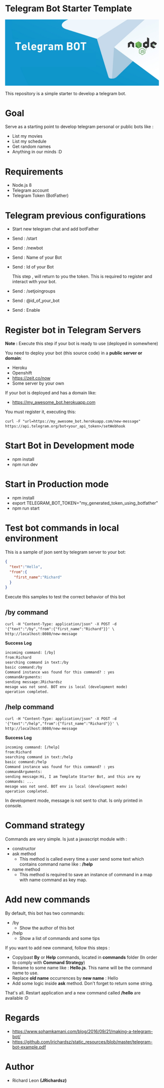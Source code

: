 # Telegram Bot Starter Template

![image](https://raw.githubusercontent.com/jrichardsz/static_resources/master/node-telegram-bot-intro.jpg)

This repository is a simple starter to develop a telegram bot.

# Goal

Serve as a starting point to develop telegram personal or public bots like :

- List my movies
- List my schedule
- Get random names
- Anything in our minds :D

# Requirements

- Node.js 8
- Telegram account
- Telegram Token (BotFather)

# Telegram previous configurations

- Start new telegram chat and add botFather
- Send : /start
- Send : /newbot
- Send : Name of your Bot
- Send : Id of your Bot

  This step , will return to you the token. This is required to register and interact with your bot.

- Send : /setjoingroups
- Send : @id_of_your_bot
- Send : Enable

# Register bot in Telegram Servers

**Note :** Execute this step if your bot is ready to use (deployed in somewhere)

You need to deploy your bot (this source code) in a **public server or domain**:

- Heroku
- Openshift
- https://zeit.co/now
- Some server by your own

If your bot is deployed and has a domain like:

- https://my_awesome_bot.herokuapp.com

You must register it, executing this:

```
curl -F "url=https://my_awesome_bot.herokuapp.com/new-message"  https://api.telegram.org/bot<your_api_token>/setWebhook
```

# Start Bot in Development mode

- npm install
- npm run dev

# Start in Production mode

- npm install
- export TELEGRAM_BOT_TOKEN="my_generated_token_using_botfather"
- npm run start

# Test bot commands in local environment

This is a sample of json sent by telegram server to your bot:

```json
{
  "text":"Hello",
  "from":{
    "first_name":"Richard"
  }
}
```

Execute this samples to test the correct behavior of this bot

## /by command

```
curl -H "Content-Type: application/json" -X POST -d '{"text":"/by","from":{"first_name":"Richard"}}' \
http://localhost:8080/new-message
```

**Success Log**

```
incoming command: [/by]
from:Richard
searching command in text:/by
basic command:/by
Command instance was found for this command? : yes
commandArguments:
sending message:JRichardsz
mesage was not send. BOT env is local (development mode)
operation completed.
```

## /help command

```
curl -H "Content-Type: application/json" -X POST -d '{"text":"/help","from":{"first_name":"Richard"}}' \
http://localhost:8080/new-message
```

**Success Log**

```
incoming command: [/help]
from:Richard
searching command in text:/help
basic command:/help
Command instance was found for this command? : yes
commandArguments:
sending message:Hi, I am Template Starter Bot, and this are my commands: ...
mesage was not send. BOT env is local (development mode)
operation completed.
```

In development mode, message is not sent to chat. Is only printed in console.

# Command strategy

Commands are very simple. Is just a javascript module with :

- constructor
- ask method
  - This method is called every time a user send some text which contains command name like : **/help**
- name method
  - This method is required to save an instance of command in a map with name command as key map.

# Add new commands

By default, this bot has two commands:

- /by
  - Show the author of this bot
- /help
  - Show a list of commands and some tips     

If you want to add new command, follow this steps :

- Copy/past **By**  or **Help** commands, located in **commands** folder (In order to comply with **Command Strategy**)
- Rename to some name like : **Hello.js**. This name will be the command name to use.
- Replace **old name** occurrences by **new name** : Hello
- Add some logic inside **ask** method. Don't forget to return some string.

That's all. Restart application and a new command called **/hello** are available :D


# Regards

- https://www.sohamkamani.com/blog/2016/09/21/making-a-telegram-bot/
- https://github.com/jrichardsz/static_resources/blob/master/telegram-bot-example.pdf

# Author

- Richard Leon **(JRichardsz)**
